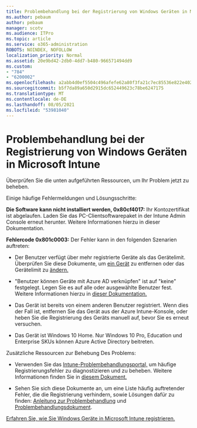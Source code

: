 ```yaml
---
title: Problembehandlung bei der Registrierung von Windows Geräten in Microsoft Intune
ms.author: pebaum
author: pebaum
manager: scotv
ms.audience: ITPro
ms.topic: article
ms.service: o365-administration
ROBOTS: NOINDEX, NOFOLLOW
localization_priority: Normal
ms.assetid: 20e9bd42-2db0-4dd7-b480-966571494dd9
ms.custom:
- "784"
- "6200002"
ms.openlocfilehash: a2abb4d0ef5504c496afefe62a80f3fa21c7ec85536e822e402be33b3617b59e
ms.sourcegitcommit: b5f7da89a650d2915dc652449623c78be6247175
ms.translationtype: MT
ms.contentlocale: de-DE
ms.lasthandoff: 08/05/2021
ms.locfileid: "53981040"
---
```

# <a name="troubleshoot-issues-with-enrolling-windows-devices-in-microsoft-intune"></a>Problembehandlung bei der Registrierung von Windows Geräten in Microsoft Intune

Überprüfen Sie die unten aufgeführten Ressourcen, um Ihr Problem jetzt zu beheben.
  
Einige häufige Fehlermeldungen und Lösungsschritte:
  
 **Die Software kann nicht installiert werden, 0x80cf4017:** Ihr Kontozertifikat ist abgelaufen. Laden Sie das PC-Clientsoftwarepaket in der Intune Admin Console erneut herunter. Weitere Informationen hierzu in dieser Dokumentation.
  
 **Fehlercode 0x801c0003:** Der Fehler kann in den folgenden Szenarien auftreten:
  
-  Der Benutzer verfügt über mehr registrierte Geräte als das Gerätelimit. Überprüfen Sie diese Dokumente, um [ein Gerät](https://docs.microsoft.com/intune/devices-wipe) zu entfernen oder das Gerätelimit zu [ändern.](https://docs.microsoft.com/intune/enrollment-restrictions-set#set-device-limit-restrictions)

-  "Benutzer können Geräte mit Azure AD verknüpfen" ist auf "keine" festgelegt. Legen Sie es auf alle oder ausgewählte Benutzer fest. Weitere Informationen hierzu in [dieser Dokumentation.](https://docs.microsoft.com/azure/active-directory/device-management-azure-portal#configure-device-settings)

-  Das Gerät ist bereits von einem anderen Benutzer registriert. Wenn dies der Fall ist, entfernen Sie das Gerät aus der Azure Intune-Konsole, oder heben Sie die Registrierung des Geräts manuell auf, bevor Sie es erneut versuchen.

-  Das Gerät ist Windows 10 Home. Nur Windows 10 Pro, Education und Enterprise SKUs können Azure Active Directory beitreten.

Zusätzliche Ressourcen zur Behebung Des Problems:
  
-  Verwenden Sie das [Intune-Problembehandlungsportal,](https://devicemanagement.microsoft.com/#blade/Microsoft_Intune_DeviceSettings/TroubleshootBlade) um häufige Registrierungsfehler zu diagnostizieren und zu beheben. Weitere Informationen finden Sie in [diesem Dokument.](https://docs.microsoft.com/intune/help-desk-operators)

-  Sehen Sie sich diese Dokumente an, um eine Liste häufig auftretender Fehler, die die Registrierung verhindern, sowie Lösungen dafür zu finden: [Anleitung zur Problembehandlung](https://support.microsoft.com/help/4089533/troubleshooting-windows-device-enrollment-problems-in-microsoft-intune) und [Problembehandlungsdokument](https://docs.microsoft.com/troubleshoot/mem/intune/troubleshoot-device-enrollment-in-intune).

[Erfahren Sie, wie Sie Windows Geräte in Microsoft Intune registrieren.](https://docs.microsoft.com/intune/windows-enroll)

